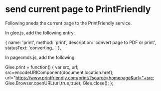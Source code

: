 # send current page to PrintFriendly

Following sneds the current page to the PrintFriendly service.

In glee.js, add the following entry:

  {
    name: 'print',
    method: 'print',
    description: 'convert page to PDF or print',
    statusText: 'converting...'
  },

In pagecmds.js, add the following:

  Glee.print = function() {
    var src, url;
    src=encodeURIComponent(document.location.href);
    url="https://www.printfriendly.com/print/?source=homepage&url="+src;
    Glee.Browser.openURL(url,true,true);
    Glee.close();
  };

